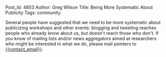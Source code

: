 Post_Id: 4853
Author: Greg Wilson
Title: Being More Systematic About Publicity
Tags: community

<p>Several people have suggested that we need to be more systematic about publicizing workshops and other events: blogging and tweeting reaches people who already know about us, but doesn't reach those who don't. If you know of mailing lists and/or news aggregators aimed at researchers who might be interested in what we do, please mail pointers to <a href="mailto:{{contact_email}}">{{contact_email}}</a>.</p>
